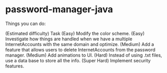 # password-manager-java

Things you can do:

(Estimated difficulty)  Task
(Easy)                  Modify the color scheme.
(Easy)                  Investigate how things are handled when we have a multiple InternetAccounts with the same domain and optimize.
(Medium)                Add a feature that allows users to delete InternetAccounts from the password manager.
(Medium)                Add animations to UI.
(Hard)                  Instead of using .txt files, use a data base to store all the info.
(Super Hard)            Implement security features.
